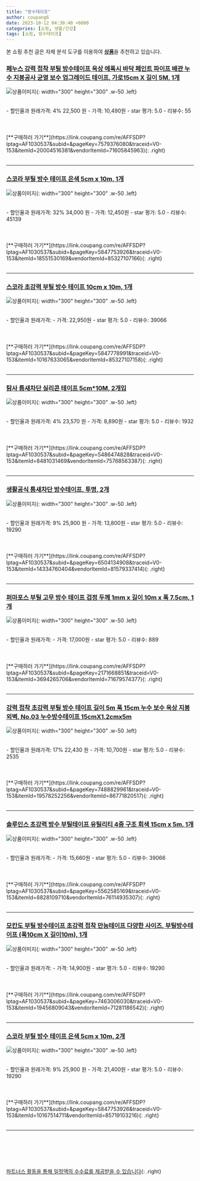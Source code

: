 ```yaml
---
title: "방수테이프"
author: coupang6
date: 2023-10-12 04:30:40 +0800
categories: [쇼핑, 생활/건강]
tags: [쇼핑, 방수테이프]
---
```


본 쇼핑 추천 글은 자체 분석 도구를 이용하여 [**상품**](https://link.coupang.com/a/bao1ui)을 추천하고 있습니다.

### [페누스 강력 접착 부틸 방수테이프 옥상 에폭시 바닥 페인트 파이프 배관 누수 지붕공사 균열 보수 업그레이드 테이프, 가로15cm X 길이 5M, 1개](https://link.coupang.com/re/AFFSDP?lptag=AF1030537&subid=&pageKey=7579376080&traceid=V0-153&itemId=20004516381&vendorItemId=71605845963)

![상품이미지](https://thumbnail10.coupangcdn.com/thumbnails/remote/230x230ex/image/vendor_inventory/3929/39e8a65beb08ee0b06cf61679c92054b3b958e931a52d390cf2c53b35f8b.jpg){: width="300" height="300" .w-50 .left}


<br>
- 할인율과 원래가격: 4%  22,500   원
- 가격: 10,490원
- star 평가: 5.0
- 리뷰수: 55
<br>
<br>
<br>
<br>
[**구매하러 가기**](https://link.coupang.com/re/AFFSDP?lptag=AF1030537&subid=&pageKey=7579376080&traceid=V0-153&itemId=20004516381&vendorItemId=71605845963){: .right}
<br>
<br>

---

### [스코라 부틸 방수 테이프 은색 5cm x 10m, 1개](https://link.coupang.com/re/AFFSDP?lptag=AF1030537&subid=&pageKey=5847753926&traceid=V0-153&itemId=18551530169&vendorItemId=85327107166)

![상품이미지](https://thumbnail10.coupangcdn.com/thumbnails/remote/230x230ex/image/vendor_inventory/bc05/8d055407f6a6b16775770d6f6dfc9fbd03210c00e8122ca983ffa230aa91.png){: width="300" height="300" .w-50 .left}


<br>
- 할인율과 원래가격: 32%  34,000   원
- 가격: 12,450원
- star 평가: 5.0
- 리뷰수: 45139
<br>
<br>
<br>
<br>
[**구매하러 가기**](https://link.coupang.com/re/AFFSDP?lptag=AF1030537&subid=&pageKey=5847753926&traceid=V0-153&itemId=18551530169&vendorItemId=85327107166){: .right}
<br>
<br>

---

### [스코라 초강력 부틸 방수 테이프 10cm x 10m, 1개](https://link.coupang.com/re/AFFSDP?lptag=AF1030537&subid=&pageKey=5847778991&traceid=V0-153&itemId=10167633065&vendorItemId=85327107158)

![상품이미지](https://thumbnail8.coupangcdn.com/thumbnails/remote/230x230ex/image/vendor_inventory/5be3/dd79a4b71c102388307fd44d8d209f9a7946147d5d1047199f8b95aeb390.png){: width="300" height="300" .w-50 .left}


<br>
- 할인율과 원래가격: 
- 가격: 22,950원
- star 평가: 5.0
- 리뷰수: 39066
<br>
<br>
<br>
<br>
[**구매하러 가기**](https://link.coupang.com/re/AFFSDP?lptag=AF1030537&subid=&pageKey=5847778991&traceid=V0-153&itemId=10167633065&vendorItemId=85327107158){: .right}
<br>
<br>

---

### [탐사 틈새차단 실리콘 테이프 5cm*10M, 2개입](https://link.coupang.com/re/AFFSDP?lptag=AF1030537&subid=&pageKey=5486474828&traceid=V0-153&itemId=8481031469&vendorItemId=75768563387)

![상품이미지](https://thumbnail7.coupangcdn.com/thumbnails/remote/230x230ex/image/retail/images/11026706593665-3e4944c0-d976-4ef6-9a21-1e285d695ad1.jpg){: width="300" height="300" .w-50 .left}


<br>
- 할인율과 원래가격: 4%  23,570   원
- 가격: 8,890원
- star 평가: 5.0
- 리뷰수: 1932
<br>
<br>
<br>
<br>
[**구매하러 가기**](https://link.coupang.com/re/AFFSDP?lptag=AF1030537&subid=&pageKey=5486474828&traceid=V0-153&itemId=8481031469&vendorItemId=75768563387){: .right}
<br>
<br>

---

### [생활공식 틈새차단 방수테이프, 투명, 2개](https://link.coupang.com/re/AFFSDP?lptag=AF1030537&subid=&pageKey=6504134908&traceid=V0-153&itemId=14334760404&vendorItemId=81579337414)

![상품이미지](https://thumbnail8.coupangcdn.com/thumbnails/remote/230x230ex/image/retail/images/6495104153230800-c5ac1765-ec30-45d5-b2ad-1b0100954cca.jpg){: width="300" height="300" .w-50 .left}


<br>
- 할인율과 원래가격: 9%  25,900   원
- 가격: 13,800원
- star 평가: 5.0
- 리뷰수: 19290
<br>
<br>
<br>
<br>
[**구매하러 가기**](https://link.coupang.com/re/AFFSDP?lptag=AF1030537&subid=&pageKey=6504134908&traceid=V0-153&itemId=14334760404&vendorItemId=81579337414){: .right}
<br>
<br>

---

### [퍼마포스 부틸 고무 방수 테이프 검정 두께 1mm x 길이 10m x 폭 7.5cm, 1개](https://link.coupang.com/re/AFFSDP?lptag=AF1030537&subid=&pageKey=2171668851&traceid=V0-153&itemId=3694265706&vendorItemId=71679574377)

![상품이미지](https://thumbnail8.coupangcdn.com/thumbnails/remote/230x230ex/image/retail/images/2020/09/28/16/2/44de5659-0087-4278-948a-f3b612d9d0eb.jpg){: width="300" height="300" .w-50 .left}


<br>
- 할인율과 원래가격: 
- 가격: 17,000원
- star 평가: 5.0
- 리뷰수: 889
<br>
<br>
<br>
<br>
[**구매하러 가기**](https://link.coupang.com/re/AFFSDP?lptag=AF1030537&subid=&pageKey=2171668851&traceid=V0-153&itemId=3694265706&vendorItemId=71679574377){: .right}
<br>
<br>

---

### [강력 접착 초강력 부틸 방수 테이프 길이 5m 폭 15cm 누수 보수 옥상 지붕 외벽, No.03 누수방수테이프 15cmX1.2cmx5m](https://link.coupang.com/re/AFFSDP?lptag=AF1030537&subid=&pageKey=7488829961&traceid=V0-153&itemId=19578252256&vendorItemId=86771820517)

![상품이미지](https://thumbnail8.coupangcdn.com/thumbnails/remote/230x230ex/image/vendor_inventory/30d1/00a9edb4dea01cb0bf013b27a2c59187acbe1175e225f09553f1ae41bb08.png){: width="300" height="300" .w-50 .left}


<br>
- 할인율과 원래가격: 17%  22,430   원
- 가격: 10,700원
- star 평가: 5.0
- 리뷰수: 2535
<br>
<br>
<br>
<br>
[**구매하러 가기**](https://link.coupang.com/re/AFFSDP?lptag=AF1030537&subid=&pageKey=7488829961&traceid=V0-153&itemId=19578252256&vendorItemId=86771820517){: .right}
<br>
<br>

---

### [솔루인스 초강력 방수 부틸테이프 유틸리티 4중 구조 회색 15cm x 5m, 1개](https://link.coupang.com/re/AFFSDP?lptag=AF1030537&subid=&pageKey=5562585169&traceid=V0-153&itemId=8828109710&vendorItemId=76114935307)

![상품이미지](https://thumbnail9.coupangcdn.com/thumbnails/remote/230x230ex/image/retail/images/1855673925502977-4820ccbb-c502-4c88-9f35-d6c64b776447.jpg){: width="300" height="300" .w-50 .left}


<br>
- 할인율과 원래가격: 
- 가격: 15,660원
- star 평가: 5.0
- 리뷰수: 39066
<br>
<br>
<br>
<br>
[**구매하러 가기**](https://link.coupang.com/re/AFFSDP?lptag=AF1030537&subid=&pageKey=5562585169&traceid=V0-153&itemId=8828109710&vendorItemId=76114935307){: .right}
<br>
<br>

---

### [모칸도 부틸 방수테이프 초강력 접착 만능테이프 다양한 사이즈, 부틸방수테이프 (폭10cm X 길이10m), 1개](https://link.coupang.com/re/AFFSDP?lptag=AF1030537&subid=&pageKey=7463006030&traceid=V0-153&itemId=19456809043&vendorItemId=71281186542)

![상품이미지](https://thumbnail10.coupangcdn.com/thumbnails/remote/230x230ex/image/vendor_inventory/0f59/873f03e60b6060a7892b8dde263719b882a4bbd7e5dd73dce2382689748c.jpg){: width="300" height="300" .w-50 .left}


<br>
- 할인율과 원래가격: 
- 가격: 14,900원
- star 평가: 5.0
- 리뷰수: 19290
<br>
<br>
<br>
<br>
[**구매하러 가기**](https://link.coupang.com/re/AFFSDP?lptag=AF1030537&subid=&pageKey=7463006030&traceid=V0-153&itemId=19456809043&vendorItemId=71281186542){: .right}
<br>
<br>

---

### [스코라 부틸 방수 테이프 은색 5cm x 10m, 2개](https://link.coupang.com/re/AFFSDP?lptag=AF1030537&subid=&pageKey=5847753926&traceid=V0-153&itemId=10167514711&vendorItemId=85719103216)

![상품이미지](https://thumbnail10.coupangcdn.com/thumbnails/remote/230x230ex/image/vendor_inventory/bc05/8d055407f6a6b16775770d6f6dfc9fbd03210c00e8122ca983ffa230aa91.png){: width="300" height="300" .w-50 .left}


<br>
- 할인율과 원래가격: 9%  25,900   원
- 가격: 21,400원
- star 평가: 5.0
- 리뷰수: 19290
<br>
<br>
<br>
<br>
[**구매하러 가기**](https://link.coupang.com/re/AFFSDP?lptag=AF1030537&subid=&pageKey=5847753926&traceid=V0-153&itemId=10167514711&vendorItemId=85719103216){: .right}
<br>
<br>

---
<br><br><br><br><br> [파트너스 활동을 통해 일정액의 수수료를 제공받을 수 있습니다](https://link.coupang.com/a/bao1ui){: .right}